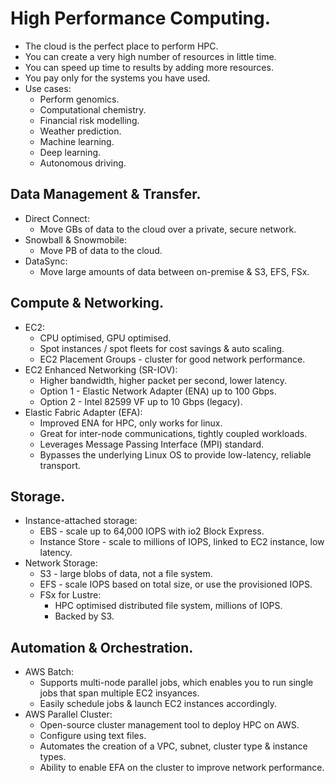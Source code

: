 # **High Performance Computing.**

* The cloud is the perfect place to perform HPC.
* You can create a very high number of resources in little time.
* You can speed up time to results by adding more resources.
* You pay only for the systems you have used.
* Use cases:
    * Perform genomics.
    * Computational chemistry.
    * Financial risk modelling.
    * Weather prediction.
    * Machine learning.
    * Deep learning.
    * Autonomous driving.

## **Data Management & Transfer.**

* Direct Connect:
    * Move GBs of data to the cloud over a private, secure network.
* Snowball & Snowmobile:
    * Move PB of data to the cloud.
* DataSync:
    * Move large amounts of data between on-premise & S3, EFS, FSx.

## **Compute & Networking.**

* EC2:
    * CPU optimised, GPU optimised.
    * Spot instances / spot fleets for cost savings & auto scaling.
    * EC2 Placement Groups - cluster for good network performance.
* EC2 Enhanced Networking (SR-IOV):
    * Higher bandwidth, higher packet per second, lower latency.
    * Option 1 - Elastic Network Adapter (ENA) up to 100 Gbps.
    * Option 2 - Intel 82599 VF up to 10 Gbps (legacy).
* Elastic Fabric Adapter (EFA):
    * Improved ENA for HPC, only works for linux.
    * Great for inter-node communications, tightly coupled workloads.
    * Leverages Message Passing Interface (MPI) standard.
    * Bypasses the underlying Linux OS to provide low-latency, reliable transport.

## **Storage.**

* Instance-attached storage:
    * EBS - scale up to 64,000 IOPS with io2 Block Express.
    * Instance Store - scale to millions of IOPS, linked to EC2 instance, low latency.
* Network Storage:
    * S3 - large blobs of data, not a file system.
    * EFS - scale IOPS based on total size, or use the provisioned IOPS.
    * FSx for Lustre:
        * HPC optimised distributed file system, millions of IOPS.
        * Backed by S3.

## **Automation & Orchestration.**

* AWS Batch:
    * Supports multi-node parallel jobs, which enables you to run single jobs that span multiple EC2 insyances.
    * Easily schedule jobs & launch EC2 instances accordingly.
* AWS Parallel Cluster:
    * Open-source cluster management tool to deploy HPC on AWS.
    * Configure using text files.
    * Automates the creation of a VPC, subnet, cluster type & instance types.
    * Ability to enable EFA on the cluster to improve network performance.